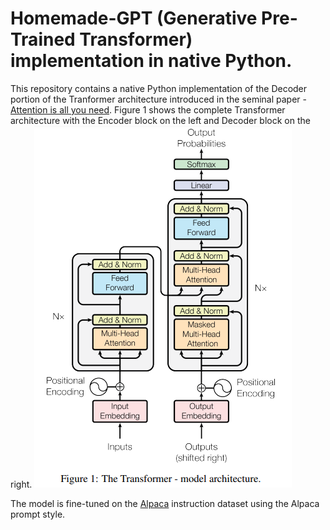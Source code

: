 # Homemade-GPT (Generative Pre-Trained Transformer) implementation in native Python.


This repository contains a native Python implementation of the Decoder portion of the Tranformer architecture introduced in the seminal paper - [Attention is all you need](https://arxiv.org/abs/1706.03762).
Figure 1 shows the complete Transformer architecture with the Encoder block on the left and Decoder block on the right.
![img](./assets/transformer_architecture.png)

The model is fine-tuned on the [Alpaca](https://crfm.stanford.edu/2023/03/13/alpaca.html) instruction dataset using the Alpaca prompt style.